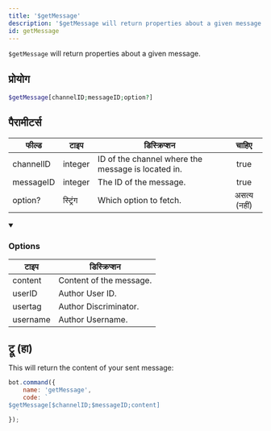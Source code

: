```yaml
---
title: '$getMessage'
description: '$getMessage will return properties about a given message.'
id: getMessage
---
```


`$getMessage` will return properties about a given message.

## प्रोयोग

```php
$getMessage[channelID;messageID;option?]
```

## पैरामीटर्स

| फील्ड     | टाइप     | डिस्क्रिप्शन                                       |    चाहिए     |
| --------- | -------- | -------------------------------------------------- |:------------:|
| channelID | integer  | ID of the channel where the message is located in. |     true     |
| messageID | integer  | The ID of the message.                             |     true     |
| option?   | स्ट्रिंग | Which option to fetch.                             | असत्य (नहीं) |

<details open>
  <summary><h3> Options </h3></summary>

| टाइप     | डिस्क्रिप्शन            |
| -------- | ----------------------- |
| content  | Content of the message. |
| userID   | Author User ID.         |
| usertag  | Author Discriminator.   |
| username | Author Username.        |

</details>

## ट्रू (हा)

This will return the content of your sent message:

```javascript
bot.command({
    name: 'getMessage',
    code: `
$getMessage[$channelID;$messageID;content]
  `
});
```